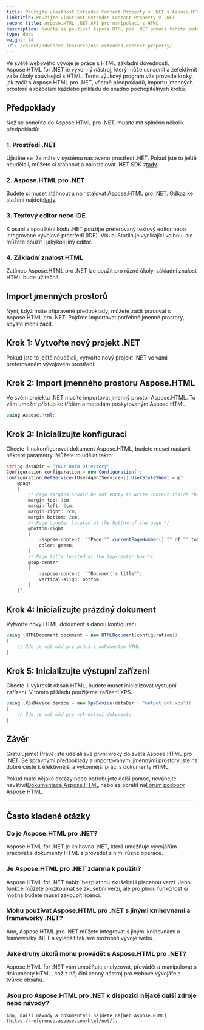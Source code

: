 ```yaml
---
title: Použijte vlastnost Extended Content Property v .NET s Aspose.HTML
linktitle: Použijte vlastnost Extended Content Property v .NET
second_title: Aspose.HTML .NET API pro manipulaci s HTML
description: Naučte se používat Aspose.HTML pro .NET pomocí tohoto podrobného průvodce. Vylepšete své znalosti HTML a zefektivněte své projekty vývoje webu.
type: docs
weight: 14
url: /cs/net/advanced-features/use-extended-content-property/
---
```


Ve světě webového vývoje je práce s HTML základní dovedností. Aspose.HTML for .NET je výkonný nástroj, který může usnadnit a zefektivnit vaše úkoly související s HTML. Tento výukový program vás provede kroky, jak začít s Aspose.HTML pro .NET, včetně předpokladů, importu jmenných prostorů a rozdělení každého příkladu do snadno pochopitelných kroků.

## Předpoklady

Než se ponoříte do Aspose.HTML pro .NET, musíte mít splněno několik předpokladů:

### 1. Prostředí .NET

 Ujistěte se, že máte v systému nastaveno prostředí .NET. Pokud jste to ještě neudělali, můžete si stáhnout a nainstalovat .NET SDK z[tady](https://releases.aspose.com/html/net/).

### 2. Aspose.HTML pro .NET

 Budete si muset stáhnout a nainstalovat Aspose.HTML pro .NET. Odkaz ke stažení najdete[tady](https://releases.aspose.com/html/net/).

### 3. Textový editor nebo IDE

K psaní a spouštění kódu .NET použijte preferovaný textový editor nebo integrované vývojové prostředí (IDE). Visual Studio je vynikající volbou, ale můžete použít i jakýkoli jiný editor.

### 4. Základní znalost HTML

Zatímco Aspose.HTML pro .NET lze použít pro různé úkoly, základní znalost HTML bude užitečná.

## Import jmenných prostorů

Nyní, když máte připravené předpoklady, můžete začít pracovat s Aspose.HTML pro .NET. Pojďme importovat potřebné jmenné prostory, abyste mohli začít.

## Krok 1: Vytvořte nový projekt .NET

Pokud jste to ještě neudělali, vytvořte nový projekt .NET ve vámi preferovaném vývojovém prostředí.

## Krok 2: Import jmenného prostoru Aspose.HTML

Ve svém projektu .NET musíte importovat jmenný prostor Aspose.HTML. To vám umožní přístup ke třídám a metodám poskytovaným Aspose.HTML.

```csharp
using Aspose.Html;
```

## Krok 3: Inicializujte konfiguraci

Chcete-li nakonfigurovat dokument Aspose.HTML, budete muset nastavit některé parametry. Můžete to udělat takto:

```csharp
string dataDir = "Your Data Directory";
Configuration configuration = new Configuration();
configuration.GetService<IUserAgentService>().UserStyleSheet = @"
    @page 
    {
        /* Page margins should be not empty to write content inside the margin-boxes */
        margin-top: 1cm;
        margin-left: 2cm;
        margin-right: 2cm;
        margin-bottom: 2cm;
        /* Page counter located at the bottom of the page */
        @bottom-right
        {
            -aspose-content: ""Page "" currentPageNumber() "" of "" totalPagesNumber();
            color: green;
        }
        /* Page title located at the top-center box */
        @top-center
        {
            -aspose-content: ""Document's title"";
            vertical-align: bottom;
        }    
    }";
```

## Krok 4: Inicializujte prázdný dokument

Vytvořte nový HTML dokument s danou konfigurací.

```csharp
using (HTMLDocument document = new HTMLDocument(configuration))
{
    // Zde je váš kód pro práci s dokumentem HTML
}
```

## Krok 5: Inicializujte výstupní zařízení

Chcete-li vykreslit obsah HTML, budete muset inicializovat výstupní zařízení. V tomto příkladu použijeme zařízení XPS.

```csharp
using (XpsDevice device = new XpsDevice(dataDir + "output_out.xps"))
{
    // Zde je váš kód pro vykreslení dokumentu
}
```

## Závěr

Gratulujeme! Právě jste udělali své první kroky do světa Aspose.HTML pro .NET. Se správnými předpoklady a importovanými jmennými prostory jste na dobré cestě k efektivnější a výkonnější práci s dokumenty HTML.

 Pokud máte nějaké dotazy nebo potřebujete další pomoc, neváhejte navštívit[Dokumentace Aspose.HTML](https://reference.aspose.com/html/net/) nebo se obrátit na[Fórum podpory Aspose.HTML](https://forum.aspose.com/).

---

## Často kladené otázky

### Co je Aspose.HTML pro .NET?
   Aspose.HTML for .NET je knihovna .NET, která umožňuje vývojářům pracovat s dokumenty HTML a provádět s nimi různé operace.

### Je Aspose.HTML pro .NET zdarma k použití?
   Aspose.HTML for .NET nabízí bezplatnou zkušební i placenou verzi. Jeho funkce můžete prozkoumat se zkušební verzí, ale pro plnou funkčnost si možná budete muset zakoupit licenci.

### Mohu používat Aspose.HTML pro .NET s jinými knihovnami a frameworky .NET?
   Ano, Aspose.HTML pro .NET můžete integrovat s jinými knihovnami a frameworky .NET a vylepšit tak své možnosti vývoje webu.

### Jaké druhy úkolů mohu provádět s Aspose.HTML pro .NET?
   Aspose.HTML for .NET vám umožňuje analyzovat, převádět a manipulovat s dokumenty HTML, což z něj činí cenný nástroj pro webové vývojáře a tvůrce obsahu.

### Jsou pro Aspose.HTML pro .NET k dispozici nějaké další zdroje nebo návody?
    Ano, další návody a dokumentaci najdete na[Web Aspose.HTML](https://reference.aspose.com/html/net/).

